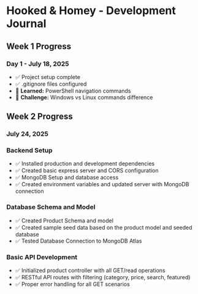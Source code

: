 # Hooked & Homey - Development Journal

## Week 1 Progress

### Day 1 - July 18, 2025
- ✅ Project setup complete
- ✅ .gitignore files configured
- 🧠 **Learned:** PowerShell navigation commands
- 🚧 **Challenge:** Windows vs Linux commands difference

## Week 2 Progress

### July 24, 2025

### Backend Setup
- ✅ Installed production and development dependencies
- ✅ Created basic express server and CORS configuration
- ✅ MongoDB Setup and database access
- ✅ Created environment variables and updated server with MongoDB connection

### Database Schema and Model
- ✅ Created Product Schema and model
- ✅ Created sample seed data based on the product model and seeded database
- ✅ Tested Database Connection to MongoDB Atlas

### Basic API Development
- ✅ Initialized product controller with all GET/read operations
- ✅ RESTful API routes with filtering (category, price, search, featured)
- ✅ Proper error handling for all GET scenarios
